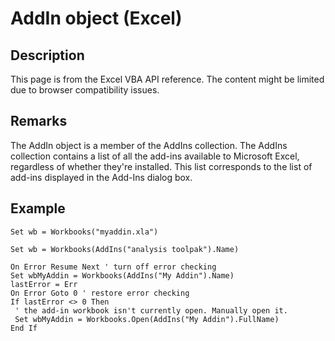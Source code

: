 # AddIn object (Excel)

## Description
This page is from the Excel VBA API reference. The content might be limited due to browser compatibility issues.

## Remarks
The AddIn object is a member of the AddIns collection. The AddIns collection contains a list of all the add-ins available to Microsoft Excel, regardless of whether they're installed. This list corresponds to the list of add-ins displayed in the Add-Ins dialog box.

## Example
```vba
Set wb = Workbooks("myaddin.xla")
```

```vba
Set wb = Workbooks(AddIns("analysis toolpak").Name)
```

```vba
On Error Resume Next ' turn off error checking 
Set wbMyAddin = Workbooks(AddIns("My Addin").Name) 
lastError = Err 
On Error Goto 0 ' restore error checking 
If lastError <> 0 Then 
 ' the add-in workbook isn't currently open. Manually open it. 
 Set wbMyAddin = Workbooks.Open(AddIns("My Addin").FullName) 
End If
```

